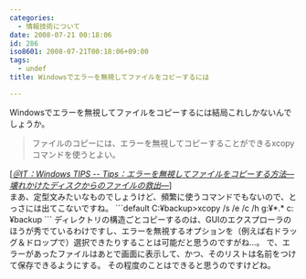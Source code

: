 ```yaml
---
categories:
  - 情報技術について
date: 2008-07-21 00:18:06
id: 286
iso8601: 2008-07-21T00:18:06+09:00
tags:
  - undef
title: Windowsでエラーを無視してファイルをコピーするには

---
```


Windowsでエラーを無視してファイルをコピーするには結局これしかないんでしょうか。
<blockquote cite="http://www.atmarkit.co.jp/fwin2k/win2ktips/268filecopy/filecopy.html" title="Source: ＠IT：Windows TIPS -- Tips：エラーを無視してファイルをコピーする方法―壊れかけたディスクからのファイルの救出―; Accessed Date: 7/21/2008" class="blockquote"><p>ファイルのコピーには、エラーを無視してコピーすることができるxcopyコマンドを使うとよい。</p></blockquote><div class="cite"> [<cite><a href="http://www.atmarkit.co.jp/fwin2k/win2ktips/268filecopy/filecopy.html">＠IT：Windows TIPS -- Tips：エラーを無視してファイルをコピーする方法―壊れかけたディスクからのファイルの救出―</a></cite>] </div>
まあ、定型文みたいなものでしょうけど、頻繁に使うコマンドでもないので、とっさには出てこないですね。
```default
C:¥backup>xcopy /s /e /c /h g:¥*.* c:¥backup
```
ディレクトリの構造ごとコピーするのは、GUIのエクスプローラのほうが秀でているわけですし、エラーを無視するオプションを（例えば右ドラッグ＆ドロップで）選択できたりすることは可能だと思うのですがね&#133;。
で、エラーがあったファイルはあとで画面に表示して、かつ、そのリストは名前をつけて保存できるようにする。
その程度のことはできると思うのですけどね。
    	